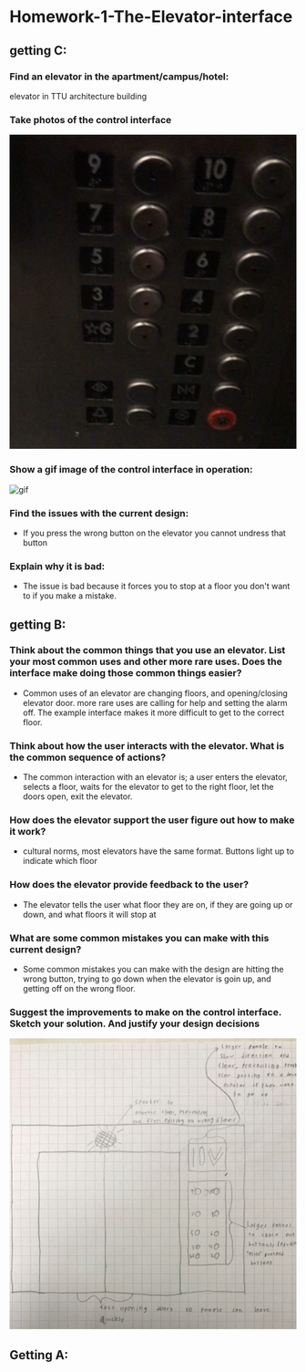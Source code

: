 # Homework-1-The-Elevator-interface

## getting C:
### Find an elevator in the apartment/campus/hotel: 
elevator in TTU architecture building 

### Take photos of the control interface
![Screenshot](elv.png)

### Show a gif image of the control interface in operation:
![gif](elvsmall.gif)

### Find the issues with the current design:
- If you press the wrong button on the elevator you cannot undress that button

### Explain why it is bad:
- The issue is bad because it forces you to stop at a floor you don't want to if you make a mistake.

## getting B:

### Think about the common things that you use an elevator. List your most common uses and other more rare uses. Does the interface make doing those common things easier?
- Common uses of an elevator are changing floors, and opening/closing elevator door. more rare uses are calling for help and setting the alarm off.
The example interface makes it more difficult to get to the correct floor.

### Think about how the user interacts with the elevator. What is the common sequence of actions?
- The common interaction with an elevator is; a user enters the elevator, selects a floor, waits for the elevator to get to the right
floor, let the doors open, exit the elevator.

### How does the elevator support the user figure out how to make it work?
- cultural norms, most elevators have the same format. Buttons light up to indicate which floor

### How does the elevator provide feedback to the user?
- The elevator tells the user what floor they are on, if they are going up or down, and what floors it will stop at

### What are some common mistakes you can make with this current design?
- Some common mistakes you can make with the design are hitting the wrong button, trying to go down when the elevator is goin up, and getting off on the wrong floor.

### Suggest the improvements to make on the control interface. Sketch your solution. And justify your design decisions
![design](design.jpeg)


## Getting A:





